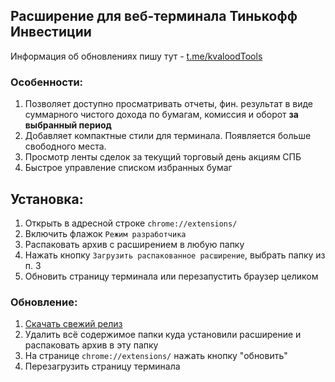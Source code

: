 Расширение для веб-терминала Тинькофф Инвестиции
-----

Информация об обновлениях пишу тут - [t.me/kvaloodTools](https://t.me/kvaloodTools)

### Особенности:
1. Позволяет доступно просматривать отчеты, фин. результат в виде суммарного чистого дохода по бумагам, комиссия и оборот **за выбранный период**
2. Добавляет компактные стили для терминала. Появляется больше свободного места.
3. Просмотр ленты сделок за текущий торговый день акциям СПБ
4. Быстрое управление списком избранных бумаг 

## Установка:
1. Открыть в адресной строке `chrome://extensions/`
2. Включить флажок `Режим разработчика`
3. Распаковать архив с расширением в любую папку
4. Нажать кнопку `Загрузить распакованное расширение`, выбрать папку из п. 3
5. Обновить страницу терминала или перезапустить браузер целиком

### Обновление:
1. [Скачать свежий релиз](https://github.com/kvalood/kvt/releases)
2. Удалить всё содержимое папки куда установили расширение и распаковать архив в эту папку
4. На странице `chrome://extensions/` нажать кнопку "обновить"
5. Перезагрузить страницу терминала